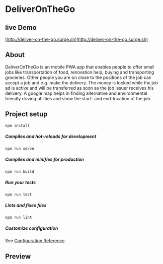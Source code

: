 # DeliverOnTheGo

## live Demo
[http://deliver-on-the-go.surge.sh](http://deliver-on-the-go.surge.sh)

## About
DeliverOnTheGo is an mobile PWA app that enables people to offer small jobs like transportation of food, renovation help, buying and transporting groceries.
Other people you are on close to the positions of the job can accept a job and e.g. make the delivery.
The money is locked while the job ad is active and will be transferred as soon as the job issuer receives his delivery.
A google map helps in finding alternative and environmental friendly driving utilities and show the start- and end-location of the job.

## Project setup
```
npm install
```
##### Compiles and hot-reloads for development
```
npm run serve
```

##### Compiles and minifies for production
```
npm run build
```

##### Run your tests
```
npm run test
```

##### Lints and fixes files
```
npm run lint
```

##### Customize configuration
See [Configuration Reference](https://cli.vuejs.org/config/).


## Preview
